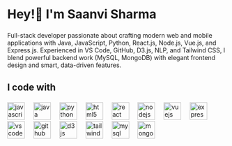 <h1 align="left">Hey!👋 I'm Saanvi Sharma</h1>

###

<p align="left">Full-stack developer passionate about crafting modern web and mobile applications with Java, JavaScript, Python, React.js, Node.js, Vue.js, and Express.js. Experienced in VS Code, GitHub, D3.js, NLP, and Tailwind CSS, I blend powerful backend work (MySQL, MongoDB) with elegant frontend design and smart, data-driven features.</p>

###

<h2 align="left">I code with</h2>

###

<div align="left">
<!-- JavaScript -->
<img src="https://cdn.jsdelivr.net/gh/devicons/devicon/icons/javascript/javascript-original.svg" height="40" alt="javascript logo" />
<img width="12" />

<!-- Java -->
<img src="https://cdn.jsdelivr.net/gh/devicons/devicon/icons/java/java-original.svg" height="40" alt="java logo" />
<img width="12" />

<!-- Python -->
<img src="https://cdn.jsdelivr.net/gh/devicons/devicon/icons/python/python-original.svg" height="40" alt="python logo" />
<img width="12" />

<!-- HTML -->
<img src="https://cdn.jsdelivr.net/gh/devicons/devicon/icons/html5/html5-original.svg" height="40" alt="html5 logo" />
<img width="12" />

<!-- React.js -->
<img src="https://cdn.jsdelivr.net/gh/devicons/devicon/icons/react/react-original.svg" height="40" alt="react logo" />
<img width="12" />

<!-- Node.js -->
<img src="https://cdn.jsdelivr.net/gh/devicons/devicon/icons/nodejs/nodejs-original.svg" height="40" alt="nodejs logo" />
<img width="12" />

<!-- Vue.js -->
<img src="https://cdn.jsdelivr.net/gh/devicons/devicon/icons/vuejs/vuejs-original.svg" height="40" alt="vuejs logo" />
<img width="12" />

<!-- Express.js -->
<img src="https://cdn.jsdelivr.net/gh/devicons/devicon/icons/express/express-original.svg" height="40" alt="express logo" />
<img width="12" />

<!-- VS Code -->
<img src="https://cdn.jsdelivr.net/gh/devicons/devicon/icons/vscode/vscode-original.svg" height="40" alt="vscode logo" />
<img width="12" />

<!-- GitHub -->
<img src="https://cdn.jsdelivr.net/gh/devicons/devicon/icons/github/github-original.svg" height="40" alt="github logo" />
<img width="12" />

<!-- D3.js -->
<img src="https://cdn.jsdelivr.net/gh/devicons/devicon/icons/d3js/d3js-original.svg" height="40" alt="d3js logo" />
<img width="12" />

<!-- Tailwind CSS -->
<img src="https://cdn.jsdelivr.net/gh/devicons/devicon/icons/tailwindcss/tailwindcss-plain.svg" height="40" alt="tailwindcss logo" />
<img width="12" />

<!-- MySQL -->
<img src="https://cdn.jsdelivr.net/gh/devicons/devicon/icons/mysql/mysql-original.svg" height="40" alt="mysql logo" />
<img width="12" />

<!-- MongoDB -->
<img src="https://cdn.jsdelivr.net/gh/devicons/devicon/icons/mongodb/mongodb-original.svg" height="40" alt="mongodb logo" />

  <img width="12" />
  
</div>

###
